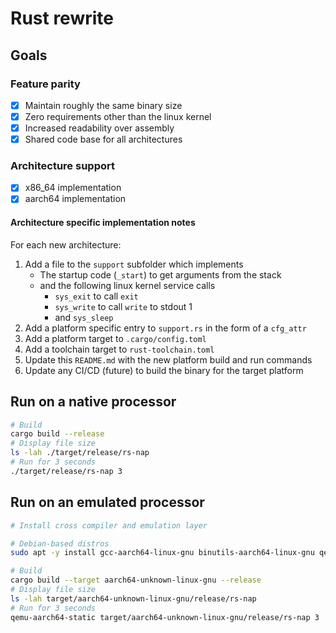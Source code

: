 # Rust rewrite

## Goals

### Feature parity

- [x] Maintain roughly the same binary size
- [x] Zero requirements other than the linux kernel
- [x] Increased readability over assembly
- [x] Shared code base for all architectures

### Architecture support

- [x] x86_64 implementation
- [x] aarch64 implementation

#### Architecture specific implementation notes

For each new architecture:

1. Add a file to the `support` subfolder which implements
   - The startup code (`_start`) to get arguments from the stack
   - and the following linux kernel service calls
     - `sys_exit` to call `exit`
     - `sys_write` to call `write` to stdout 1
     - and `sys_sleep`
2. Add a platform specific entry to `support.rs` in the form of a `cfg_attr`
3. Add a platform target to `.cargo/config.toml`
4. Add a toolchain target to `rust-toolchain.toml`
5. Update this `README.md` with the new platform build and run commands
6. Update any CI/CD (future) to build the binary for the target platform

## Run on a native processor

```sh
# Build
cargo build --release
# Display file size
ls -lah ./target/release/rs-nap
# Run for 3 seconds
./target/release/rs-nap 3
```

## Run on an emulated processor

```sh
# Install cross compiler and emulation layer

# Debian-based distros
sudo apt -y install gcc-aarch64-linux-gnu binutils-aarch64-linux-gnu qemu-user-static
```

```sh
# Build
cargo build --target aarch64-unknown-linux-gnu --release
# Display file size
ls -lah target/aarch64-unknown-linux-gnu/release/rs-nap
# Run for 3 seconds
qemu-aarch64-static target/aarch64-unknown-linux-gnu/release/rs-nap 3
```
